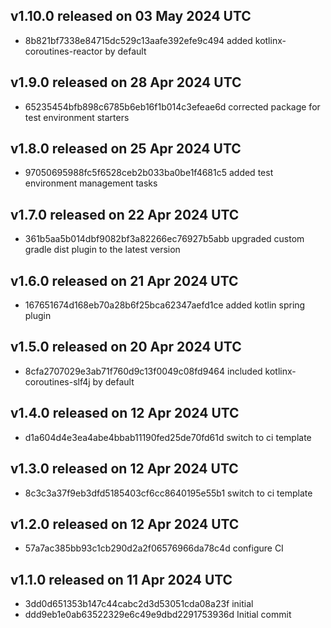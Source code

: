 ## v1.10.0 released on 03 May 2024 UTC
  * 8b821bf7338e84715dc529c13aafe392efe9c494 added kotlinx-coroutines-reactor by default
## v1.9.0 released on 28 Apr 2024 UTC
  * 65235454bfb898c6785b6eb16f1b014c3efeae6d corrected package for test environment starters
## v1.8.0 released on 25 Apr 2024 UTC
  * 97050695988fc5f6528ceb2b033ba0be1f4681c5 added test environment management tasks
## v1.7.0 released on 22 Apr 2024 UTC
  * 361b5aa5b014dbf9082bf3a82266ec76927b5abb upgraded custom gradle dist plugin to the latest version
## v1.6.0 released on 21 Apr 2024 UTC
  * 167651674d168eb70a28b6f25bca62347aefd1ce added kotlin spring plugin
## v1.5.0 released on 20 Apr 2024 UTC
  * 8cfa2707029e3ab71f760d9c13f0049c08fd9464 included kotlinx-coroutines-slf4j by default
## v1.4.0 released on 12 Apr 2024 UTC
  * d1a604d4e3ea4abe4bbab11190fed25de70fd61d switch to ci template
## v1.3.0 released on 12 Apr 2024 UTC
  * 8c3c3a37f9eb3dfd5185403cf6cc8640195e55b1 switch to ci template
## v1.2.0 released on 12 Apr 2024 UTC
  * 57a7ac385bb93c1cb290d2a2f06576966da78c4d configure CI
## v1.1.0 released on 11 Apr 2024 UTC
  * 3dd0d651353b147c44cabc2d3d53051cda08a23f initial
  * ddd9eb1e0ab63522329e6c49e9dbd2291753936d Initial commit
